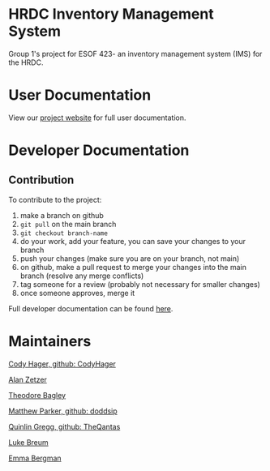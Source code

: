 # HRDC Inventory Management System
Group 1's project for ESOF 423- an inventory management system (IMS) for the HRDC.

# User Documentation

View our [project website](https://423s25.github.io/project1/) for full user documentation.
# Developer Documentation

## Contribution
To contribute to the project:

1. make a branch on github
2. `git pull` on the main branch
3. `git checkout branch-name`
4. do your work, add your feature, you can save your changes to your branch
5. push your changes (make sure you are on your branch, not main)
6. on github, make a pull request to merge your changes into the main branch (resolve any merge conflicts)
7. tag someone for a review (probably not necessary for smaller changes)
8. once someone approves, merge it

Full developer documentation can be found [here](https://423s25.github.io/project1/).

# Maintainers

[Cody Hager, github: CodyHager](https://github.com/CodyHager)

[Alan Zetzer](https://github.com/AJ-Zetzer)

[Theodore Bagley](https://github.com/TheodoreBagley)

[Matthew Parker, github: doddsip](https://github.com/doddsip)

[Quinlin Gregg, github: TheQantas](https://github.com/TheQantas)

[Luke Breum](https://github.com/Lukebreum)

[Emma Bergman](https://github.com/emmalbergman)
